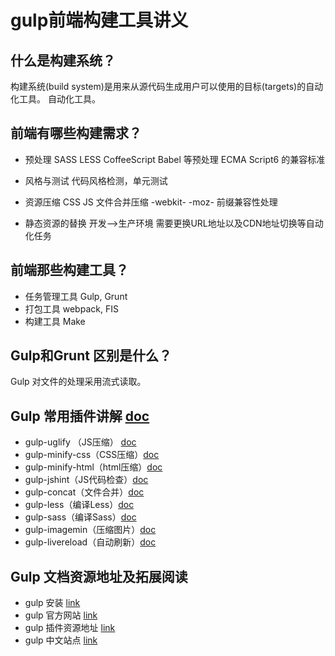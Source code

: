# gulp前端构建工具讲义

## 什么是构建系统？

构建系统(build system)是用来从源代码生成用户可以使用的目标(targets)的自动化工具。
自动化工具。

## 前端有哪些构建需求？

* 预处理
        SASS LESS CoffeeScript Babel 等预处理 ECMA Script6 的兼容标准

* 风格与测试
        代码风格检测，单元测试

* 资源压缩
        CSS JS 文件合并压缩  -webkit- -moz- 前缀兼容性处理

* 静态资源的替换
        开发—>生产环境 需要更换URL地址以及CDN地址切换等自动化任务

## 前端那些构建工具？

* 任务管理工具 Gulp, Grunt
* 打包工具 webpack, FIS
* 构建工具  Make

## Gulp和Grunt 区别是什么？

Gulp 对文件的处理采用流式读取。

## Gulp 常用插件讲解 [doc](demo.md)

* gulp-uglify （JS压缩） [doc](demo.md)
* gulp-minify-css（CSS压缩）[doc](demo.md)
* gulp-minify-html（html压缩）[doc](demo.md)
* gulp-jshint（JS代码检查）[doc](demo.md)
* gulp-concat（文件合并）[doc](demo.md)
* gulp-less（编译Less）[doc](demo.md)
* gulp-sass（编译Sass）[doc](demo.md)
* gulp-imagemin（压缩图片）[doc](demo.md)
* gulp-livereload（自动刷新）[doc](demo.md)

## Gulp 文档资源地址及拓展阅读

* gulp 安装 [link](install.md)
* gulp 官方网站 [link](http://gulpjs.com/)
* gulp 插件资源地址 [link](http://gulpjs.com/plugins/)
* gulp 中文站点  [link](http://www.gulpjs.com.cn/)

